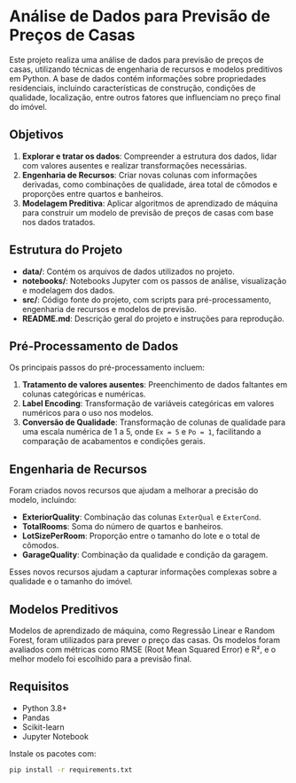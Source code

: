 # Análise de Dados para Previsão de Preços de Casas

Este projeto realiza uma análise de dados para previsão de preços de casas, utilizando técnicas de engenharia de recursos e modelos preditivos em Python. A base de dados contém informações sobre propriedades residenciais, incluindo características de construção, condições de qualidade, localização, entre outros fatores que influenciam no preço final do imóvel.

## Objetivos

1. **Explorar e tratar os dados**: Compreender a estrutura dos dados, lidar com valores ausentes e realizar transformações necessárias.
2. **Engenharia de Recursos**: Criar novas colunas com informações derivadas, como combinações de qualidade, área total de cômodos e proporções entre quartos e banheiros.
3. **Modelagem Preditiva**: Aplicar algoritmos de aprendizado de máquina para construir um modelo de previsão de preços de casas com base nos dados tratados.

## Estrutura do Projeto

- **data/**: Contém os arquivos de dados utilizados no projeto.
- **notebooks/**: Notebooks Jupyter com os passos de análise, visualização e modelagem dos dados.
- **src/**: Código fonte do projeto, com scripts para pré-processamento, engenharia de recursos e modelos de previsão.
- **README.md**: Descrição geral do projeto e instruções para reprodução.

## Pré-Processamento de Dados

Os principais passos do pré-processamento incluem:

1. **Tratamento de valores ausentes**: Preenchimento de dados faltantes em colunas categóricas e numéricas.
2. **Label Encoding**: Transformação de variáveis categóricas em valores numéricos para o uso nos modelos.
3. **Conversão de Qualidade**: Transformação de colunas de qualidade para uma escala numérica de 1 a 5, onde `Ex = 5` e `Po = 1`, facilitando a comparação de acabamentos e condições gerais.

## Engenharia de Recursos

Foram criados novos recursos que ajudam a melhorar a precisão do modelo, incluindo:

- **ExteriorQuality**: Combinação das colunas `ExterQual` e `ExterCond`.
- **TotalRooms**: Soma do número de quartos e banheiros.
- **LotSizePerRoom**: Proporção entre o tamanho do lote e o total de cômodos.
- **GarageQuality**: Combinação da qualidade e condição da garagem.

Esses novos recursos ajudam a capturar informações complexas sobre a qualidade e o tamanho do imóvel.

## Modelos Preditivos

Modelos de aprendizado de máquina, como Regressão Linear e Random Forest, foram utilizados para prever o preço das casas. Os modelos foram avaliados com métricas como RMSE (Root Mean Squared Error) e R², e o melhor modelo foi escolhido para a previsão final.

## Requisitos

- Python 3.8+
- Pandas
- Scikit-learn
- Jupyter Notebook

Instale os pacotes com:

```bash
pip install -r requirements.txt
